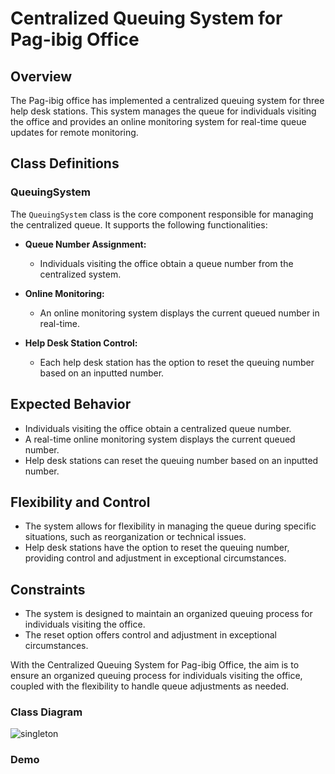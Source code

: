 # Centralized Queuing System for Pag-ibig Office

## Overview

The Pag-ibig office has implemented a centralized queuing system for three help desk stations. This system manages the queue for individuals visiting the office and provides an online monitoring system for real-time queue updates for remote monitoring.

## Class Definitions

### QueuingSystem
The `QueuingSystem` class is the core component responsible for managing the centralized queue. It supports the following functionalities:

- **Queue Number Assignment:**
  - Individuals visiting the office obtain a queue number from the centralized system.

- **Online Monitoring:**
  - An online monitoring system displays the current queued number in real-time.

- **Help Desk Station Control:**
  - Each help desk station has the option to reset the queuing number based on an inputted number.

## Expected Behavior

- Individuals visiting the office obtain a centralized queue number.
- A real-time online monitoring system displays the current queued number.
- Help desk stations can reset the queuing number based on an inputted number.

## Flexibility and Control

- The system allows for flexibility in managing the queue during specific situations, such as reorganization or technical issues.
- Help desk stations have the option to reset the queuing number, providing control and adjustment in exceptional circumstances.

## Constraints

- The system is designed to maintain an organized queuing process for individuals visiting the office.
- The reset option offers control and adjustment in exceptional circumstances.

With the Centralized Queuing System for Pag-ibig Office, the aim is to ensure an organized queuing process for individuals visiting the office, coupled with the flexibility to handle queue adjustments as needed.

### Class Diagram
![singleton](https://github.com/ariessalvador/Software-Engineering-1-Projects/assets/142958841/f3982655-60f1-450a-9ba3-5d5e0e6a09f6)


### Demo



